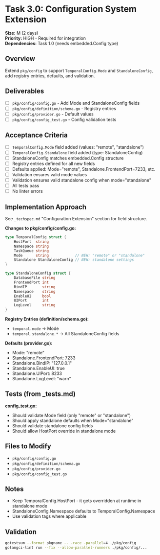 # Task 3.0: Configuration System Extension

**Size:** M (2 days)  
**Priority:** HIGH - Required for integration  
**Dependencies:** Task 1.0 (needs embedded.Config type)

## Overview

Extend `pkg/config` to support `TemporalConfig.Mode` and `StandaloneConfig`, add registry entries, defaults, and validation.

## Deliverables

- [ ] `pkg/config/config.go` - Add Mode and StandaloneConfig fields
- [ ] `pkg/config/definition/schema.go` - Registry entries
- [ ] `pkg/config/provider.go` - Default values
- [ ] `pkg/config/config_test.go` - Config validation tests

## Acceptance Criteria

- [ ] `TemporalConfig.Mode` field added (values: "remote", "standalone")
- [ ] `TemporalConfig.Standalone` field added (type: StandaloneConfig)
- [ ] StandaloneConfig matches embedded.Config structure
- [ ] Registry entries defined for all new fields
- [ ] Defaults applied: Mode="remote", Standalone.FrontendPort=7233, etc.
- [ ] Validation ensures valid mode values
- [ ] Validation ensures valid standalone config when mode="standalone"
- [ ] All tests pass
- [ ] No linter errors

## Implementation Approach

See `_techspec.md` "Configuration Extension" section for field structure.

**Changes to pkg/config/config.go:**
```go
type TemporalConfig struct {
    HostPort  string
    Namespace string
    TaskQueue string
    Mode      string            // NEW: "remote" or "standalone"
    Standalone StandaloneConfig // NEW: standalone settings
}

type StandaloneConfig struct {
    DatabaseFile string
    FrontendPort int
    BindIP       string
    Namespace    string
    EnableUI     bool
    UIPort       int
    LogLevel     string
}
```

**Registry Entries (definition/schema.go):**
- `temporal.mode` → Mode
- `temporal.standalone.*` → All StandaloneConfig fields

**Defaults (provider.go):**
- Mode: "remote"
- Standalone.FrontendPort: 7233
- Standalone.BindIP: "127.0.0.1"
- Standalone.EnableUI: true
- Standalone.UIPort: 8233
- Standalone.LogLevel: "warn"

## Tests (from _tests.md)

**config_test.go:**
- Should validate Mode field (only "remote" or "standalone")
- Should apply standalone defaults when Mode="standalone"
- Should validate standalone config fields
- Should allow HostPort override in standalone mode

## Files to Modify

- `pkg/config/config.go`
- `pkg/config/definition/schema.go`
- `pkg/config/provider.go`
- `pkg/config/config_test.go`

## Notes

- Keep TemporalConfig.HostPort - it gets overridden at runtime in standalone mode
- StandaloneConfig.Namespace defaults to TemporalConfig.Namespace
- Use validation tags where applicable

## Validation

```bash
gotestsum --format pkgname -- -race -parallel=4 ./pkg/config
golangci-lint run --fix --allow-parallel-runners ./pkg/config/...
```
